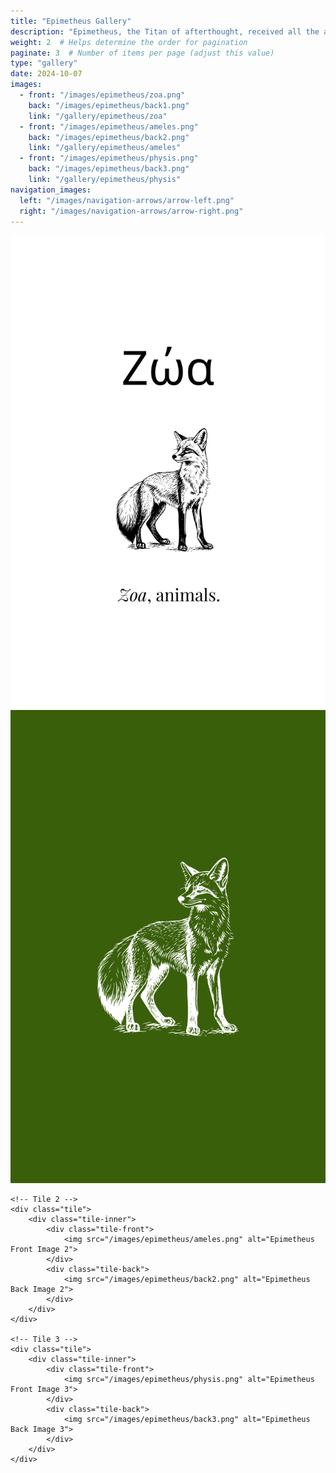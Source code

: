 ```yaml
---
title: "Epimetheus Gallery"
description: "Epimetheus, the Titan of afterthought, received all the animals and gave them gifts, ensuring their survival and happiness in the world."
weight: 2  # Helps determine the order for pagination
paginate: 3  # Number of items per page (adjust this value)
type: "gallery"
date: 2024-10-07
images:
  - front: "/images/epimetheus/zoa.png"
    back: "/images/epimetheus/back1.png"
    link: "/gallery/epimetheus/zoa"
  - front: "/images/epimetheus/ameles.png"
    back: "/images/epimetheus/back2.png"
    link: "/gallery/epimetheus/ameles"
  - front: "/images/epimetheus/physis.png"
    back: "/images/epimetheus/back3.png"
    link: "/gallery/epimetheus/physis"
navigation_images:
  left: "/images/navigation-arrows/arrow-left.png"
  right: "/images/navigation-arrows/arrow-right.png"
---
```


<!-- Gallery Content -->
<div class="image-tile-container">
    <!-- Tile 1 -->
    <div class="tile">
        <div class="tile-inner">
            <div class="tile-front">
                <img src="/images/epimetheus/zoa.png" alt="Epimetheus Front Image 1">
            </div>
            <div class="tile-back">
                <img src="/images/epimetheus/back1.png" alt="Epimetheus Back Image 1">
            </div>
        </div>
    </div>

    <!-- Tile 2 -->
    <div class="tile">
        <div class="tile-inner">
            <div class="tile-front">
                <img src="/images/epimetheus/ameles.png" alt="Epimetheus Front Image 2">
            </div>
            <div class="tile-back">
                <img src="/images/epimetheus/back2.png" alt="Epimetheus Back Image 2">
            </div>
        </div>
    </div>

    <!-- Tile 3 -->
    <div class="tile">
        <div class="tile-inner">
            <div class="tile-front">
                <img src="/images/epimetheus/physis.png" alt="Epimetheus Front Image 3">
            </div>
            <div class="tile-back">
                <img src="/images/epimetheus/back3.png" alt="Epimetheus Back Image 3">
            </div>
        </div>
    </div>
</div>

